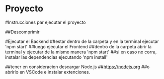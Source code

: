 # Proyecto

#Instrucciones par ejecutar el proyecto

##Descomprimir

#Ejecutar el Backend
##estar dentro de la carpeta y en la terminal ejecutar 'npm start'
##luego ejecutar el Frontend 
##dentro de la carpeta abrir la terminal y ejecutar de la mismo manera 'npm start'
##si en caso no corra, instalar las dependencias ejecutando 'npm install'

##tener en consideracion descargar Node.js
##https://nodejs.org
##o abrirlo en VSCode e instalar extenciones.
# 
